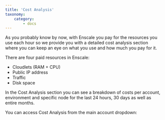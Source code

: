 ```yaml
---
title: 'Cost Analysis'
taxonomy:
    category:
        - docs
---
```


As you probably know by now, with Enscale you pay for the resources you use each hour so we provide you with a detailed cost analysis section where you can keep an eye on what you use and how much you pay for it. 

There are four paid resources in Enscale: 

* Cloudlets (RAM + CPU)
* Public IP address 
* Traffic 
* Disk space

In the Cost Analysis section you can see a breakdown of costs per account, environment and specific node for the last 24 hours, 30 days as well as entire months.

You can access Cost Analysis from the main account dropdown:


